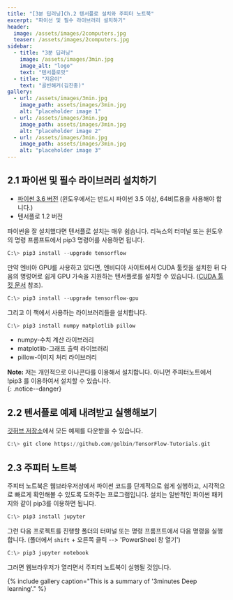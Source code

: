 ```yaml
---
title: "[3분 딥러닝]Ch.2 텐서플로 설치와 주피터 노트북"
excerpt: "파이선 및 필수 라이브러리 설치하기"
header:
  image: /assets/images/2computers.jpg
  teaser: /assets/images/2computers.jpg
sidebar:
  - title: "3분 딥러닝"
    image: /assets/images/3min.jpg
    image_alt: "logo"
    text: "텐서플로맛"
  - title: "지은이"
    text: "골빈해커(김진중)"
gallery:
  - url: /assets/images/3min.jpg
    image_path: assets/images/3min.jpg
    alt: "placeholder image 1"
  - url: /assets/images/3min.jpg
    image_path: assets/images/3min.jpg
    alt: "placeholder image 2"
  - url: /assets/images/3min.jpg
    image_path: assets/images/3min.jpg
    alt: "placeholder image 3"
---
```


## 2.1 파이썬 및 필수 라이브러리 설치하기

  - [파이썬 3.6 버전](http://www.python.org/downloads/) (윈도우에서는 반드시 파이썬 3.5 이상, 64비트용을 사용해야 합니다.) 
  - 텐서플로 1.2 버전 

  파이썬을 잘 설치했다면 텐서플로 설치는 매우 쉽습니다. 리눅스의 터미널 또는 윈도우의 명령 프롬프트에서 pip3 명령어를 사용하면 됩니다. 
  ```python
  C:\> pip3 install --upgrade tensorflow
  ``` 
  만약 엔비아 GPU를 사용하고 있다면, 엔비디아 사이트에서 CUDA 툴킷을 설치한 뒤 다음의 명렁어로 쉽게 GPU 가속을 지원하는 텐서플로를 설치할 수 있습니다. ([CUDA 툴킷 문서](http://docs.nvidia.com/cuda) 참조).   
  ```python
  C:\> pip3 install --upgrade tensorflow-gpu
  ```
  그리고 이 책에서 사용하는 라이브러리들을 설치합니다. 
  ```python
  C:\> pip3 install numpy matplotlib pillow
  ```
  * numpy-수치 계산 라이브러리
  * matplotlib-그래프 출력 라이브러리
  * pillow-이미지 처리 라이브러리 
  
**Note:** 저는 개인적으로 아나콘다를 이용해서 설치합니다. 아니면 주피터노트에서 !pip3 를 이용하여서 설치할 수 있습니다.   
{: .notice--danger}

## 2.2 텐서플로 예제 내려받고 실행해보기 
 
 [깃허브 저장소](https://github.com/golbin/TensorFlow-Tutorials)에서 모든 예제를 다운받을 수 있습니다. 
 ```python
 C:\> git clone https://github.com/golbin/TensorFlow-Tutorials.git
 ```
 
## 2.3 주피터 노트북 

  주피터 노트북은 웹브라우저상에서 파이썬 코드를 단계적으로 쉽게 실행하고, 시각적으로 빠르게 확인해볼 수 있도록 도와주는 프로그램입니다. 
  설치는 일반적인 파이썬 패키지와 같이 pip3를 이용하면 됩니다. 
  ```python
  C:\> pip3 install jupyter
  ```
  그런 다음 프로젝트를 진행할 폴더의 터미널 또는 명령 프롬프트에서 다음 명령을 실행합니다. (폴더에서 `shift` + 오른쪽 클릭 --> 'PowerSheel 창 열기')
  ```python
  C:\> pip3 jupyter notebook
  ```
  그러면 웹브라우저가 열리면서 주피터 노트북이 실행될 것입니다. 
 

{% include gallery caption="This is a summary of '3minutes Deep learning'." %}
